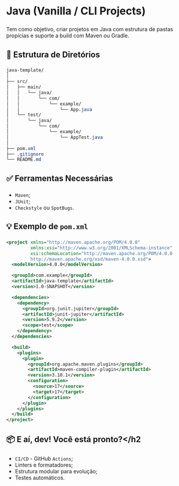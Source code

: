 # Java (Vanilla / CLI Projects)

###

Tem como objetivo, criar projetos em Java com estrutura de pastas propícias e suporte a build com Maven ou Gradle.

###

**<h2>📁 Estrutura de Diretórios</h2>**

###
```css
java-template/
│
├── src/
│   ├── main/
│   │   └── java/
│   │       └── com/
│   │           └── example/
│   │               └── App.java
│   └── test/
│       └── java/
│           └── com/
│               └── example/
│                   └── AppTest.java
│
├── pom.xml
├── .gitignore
└── README.md
```

###

**<h2>✅ Ferramentas Necessárias</h2>**

###

- `Maven`;
- `JUnit`;
- `Checkstyle` ou `SpotBugs`.

###

**<h2>💡 Exemplo de `pom.xml`</h2>**

###
```xml
<project xmlns="http://maven.apache.org/POM/4.0.0"
         xmlns:xsi="http://www.w3.org/2001/XMLSchema-instance"
         xsi:schemaLocation="http://maven.apache.org/POM/4.0.0 
         http://maven.apache.org/xsd/maven-4.0.0.xsd">
  <modelVersion>4.0.0</modelVersion>

  <groupId>com.example</groupId>
  <artifactId>java-template</artifactId>
  <version>1.0-SNAPSHOT</version>

  <dependencies>
    <dependency>
      <groupId>org.junit.jupiter</groupId>
      <artifactId>junit-jupiter</artifactId>
      <version>5.9.2</version>
      <scope>test</scope>
    </dependency>
  </dependencies>

  <build>
    <plugins>
      <plugin>
        <groupId>org.apache.maven.plugins</groupId>
        <artifactId>maven-compiler-plugin</artifactId>
        <version>3.10.1</version>
        <configuration>
          <source>17</source>
          <target>17</target>
        </configuration>
      </plugin>
    </plugins>
  </build>
</project>
```

###

**<h2>📦 E aí, dev! Você está pronto?</h2**

###

- `CI/CD` - GitHub `Actions`;
- Linters e formatadores;
- Estrutura modular para evolução;
- Testes automáticos.

###



